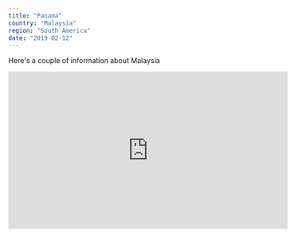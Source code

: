 ```yaml
---
title: "Panama"
country: "Malaysia"
region: "South America"
date: "2019-02-12"
---
```


Here's a couple of information about Malaysia

<iframe width="560" height="315" src="https://www.youtube.com/embed/4n0xNbfJLR8" frameborder="0" allowfullscreen></iframe>
